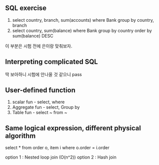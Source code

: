 ## SQL exercise

1. select country, branch, sum(accounts) where Bank group by country, branch
2. select country, sum(balance) where Bank group by country order by sum(balance) DESC

이 부분은 시험 전에 은이랑 맞춰보자.  

## Interpreting complicated SQL
딱 보아하니 시험에 안나올 것 같으니 pass  

## User-defined function  
1. scalar fun - select, where
2. Aggregate fun - select, Group by
3. Table fun - select ~ from ~

## Same logical expression, different physical algorithm
select * from order o, item i where o.order = i.order  

option 1 : Nested loop join (O(n^2))
option 2 : Hash join  

 
